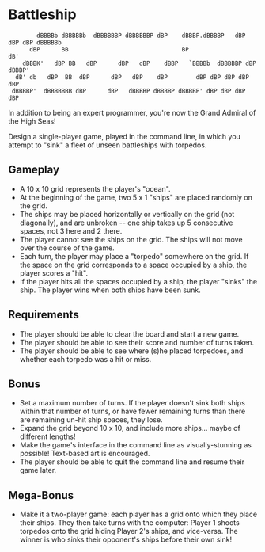 # Battleship

```
        dBBBBb dBBBBBb  dBBBBBBP dBBBBBBP dBP    dBBBP.dBBBBP   dBP dBP dBP dBBBBBb
      dBP      BB                                BP                        dB'
    dBBBK'   dBP BB   dBP      dBP   dBP    dBBP   `BBBBb  dBBBBBP dBP   dBBBP'
  dB' db   dBP  BB  dBP      dBP   dBP    dBP        dBP dBP dBP dBP   dBP
 dBBBBP'  dBBBBBBB dBP      dBP   dBBBBP dBBBBP dBBBBP' dBP dBP dBP   dBP
```

In addition to being an expert programmer, you're now the Grand Admiral of the High Seas!

Design a single-player game, played in the command line, in which you attempt to "sink" a fleet of unseen battleships with torpedos.

## Gameplay

- A 10 x 10 grid represents the player's "ocean".
- At the beginning of the game, two 5 x 1 "ships" are placed randomly on the grid.
- The ships may be placed horizontally or vertically on the grid (not diagonally), and are unbroken -- one ship takes up 5 consecutive spaces, not 3 here and 2 there.
- The player cannot see the ships on the grid. The ships will not move over the course of the game.
- Each turn, the player may place a "torpedo" somewhere on the grid. If the space on the grid corresponds to a space occupied by a ship, the player scores a "hit".
- If the player hits all the spaces occupied by a ship, the player "sinks" the ship. The player wins when both ships have been sunk.

## Requirements

- The player should be able to clear the board and start a new game.
- The player should be able to see their score and number of turns taken.
- The player should be able to see where (s)he placed torpedoes, and whether each torpedo was a hit or miss.

## Bonus

- Set a maximum number of turns. If the player doesn't sink both ships within that number of turns, or have fewer remaining turns than there are remaining un-hit ship spaces, they lose.
- Expand the grid beyond 10 x 10, and include more ships... maybe of different lengths!
- Make the game's interface in the command line as visually-stunning as possible! Text-based art is encouraged.
- The player should be able to quit the command line and resume their game later.

## Mega-Bonus

- Make it a two-player game: each player has a grid onto which they place their ships. They then take turns with the computer: Player 1 shoots torpedos onto the grid hiding Player 2's ships, and vice-versa. The winner is who sinks their opponent's ships before their own sink!
